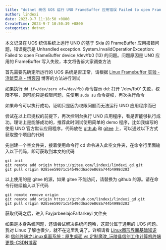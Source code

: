 ```yaml
---
title: "dotnet 统信 UOS 运行 UNO FrameBuffer 应用错误 Failed to open FrameBuffer device"
author: lindexi
date: 2023-9-7 11:18:50 +0800
CreateTime: 2023-9-7 10:50:39 +0800
categories: dotnet
---
```


本文记录在 UOS 统信系统上运行 UNO 的基于 Skia 的 FrameBuffer 应用报错问题，错误提示是 Unhandled exception. System.InvalidOperationException: Failed to open FrameBuffer device /dev/fb0 (13) 的问题。问题原因是 UNO 应用的 FrameBuffer 写入失败，本文将告诉大家调查方法

<!--more-->


<!-- 发布 -->
<!-- 博客 -->

首先需要先确定所运行的 UOS 系统是否正常，请根据 [Linux Framebuffer 实验 - 浇筑菜鸟 - 博客园](https://www.cnblogs.com/jzcn/p/16898249.html ) 博客的方法进行测试

如果执行 `dd if=/dev/zero of=/dev/fb0` 命令提示 dd: 打开 '/dev/fb0' 失败，权限不够，则可能只是权限问题，先使用 `sudo su` 命令提权，再次执行命令

如果命令可以执行成功，证明只是因为权限问题而无法运行 UNO 应用程序而已

尝试在以上已提权的前提下，再次控制台执行 UNO 应用程序，看是否能够执行成功。理论上是能够成功的，推荐此时测试使用简单的 demo 程序，比如我编写的使用 UNO 官方默认应用程序，代码放在 [github](https://github.com/lindexi/lindexi_gd/tree/9285ee59071c54b49dd6ad0e868a744b4998d203/FayjarbeelajoFalfarkeyi) 和 [gitee](https://gitee.com/lindexi/lindexi_gd/tree/9285ee59071c54b49dd6ad0e868a744b4998d203/FayjarbeelajoFalfarkeyi) 上，可以通过以下方式获取整个项目的代码

先创建一个空文件夹，接着使用命令行 cd 命令进入此空文件夹，在命令行里面输入以下代码，即可获取到本文的代码

```
git init
git remote add origin https://gitee.com/lindexi/lindexi_gd.git
git pull origin 9285ee59071c54b49dd6ad0e868a744b4998d203
```

以上使用的是 gitee 的源，如果 gitee 不能访问，请替换为 github 的源。请在命令行继续输入以下代码

```
git remote remove origin
git remote add origin https://github.com/lindexi/lindexi_gd.git
git pull origin 9285ee59071c54b49dd6ad0e868a744b4998d203
```

获取代码之后，进入 FayjarbeelajoFalfarkeyi 文件夹

如果是本身系统问题，还请尝试解决系统问题哈，这部分属于通用的 UOS 问题。我对 Linux 了解也很少，就不在这里乱说了。详细请看 [Linux图形界面基础知识](https://huangwang.github.io/2018/12/09/Linux%E5%9B%BE%E5%BD%A2%E7%95%8C%E9%9D%A2%E5%9F%BA%E7%A1%80%E7%9F%A5%E8%AF%86/ ) 和 [信创终端之Linux桌面系统：原生桌面 vs 定制魔改_沅陵县信创工作计算机终端更换-CSDN博客](https://blog.csdn.net/McwoLF/article/details/107139290 )
